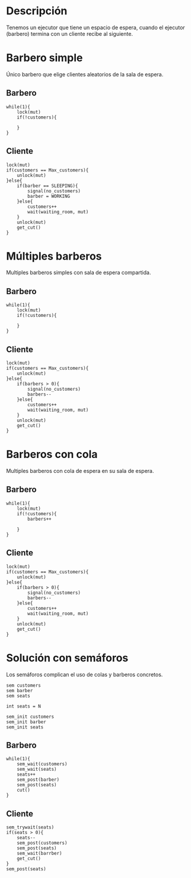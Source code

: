 # Descripción
Tenemos un ejecutor que tiene un espacio de espera, cuando el ejecutor (barbero) termina con un cliente recibe al siguiente.
# Barbero simple
Único barbero que elige clientes aleatorios de la sala de espera.
## Barbero
~~~
while(1){
	lock(mut)
	if(!customers){
		
	}
}
~~~
## Cliente
~~~
lock(mut)
if(customers == Max_customers){
	unlock(mut)
}else{
	if(barber == SLEEPING){
		signal(no_customers)
		barber = WORKING
	}else{
		customers++
		wait(waiting_room, mut)
	}
	unlock(mut)
	get_cut()
}
~~~
# Múltiples barberos
Multiples barberos simples con sala de espera compartida.
## Barbero
~~~
while(1){
	lock(mut)
	if(!customers){
		
	}
}
~~~
## Cliente
~~~
lock(mut)
if(customers == Max_customers){
	unlock(mut)
}else{
	if(barbers > 0){
		signal(no_customers)
		barbers--
	}else{
		customers++
		wait(waiting_room, mut)
	}
	unlock(mut)
	get_cut()
}
~~~
# Barberos con cola
Multiples barberos con cola de espera en su sala de espera.
## Barbero
~~~
while(1){
	lock(mut)
	if(!customers){
		barbers++
		
	}
}
~~~
## Cliente
~~~
lock(mut)
if(customers == Max_customers){
	unlock(mut)
}else{
	if(barbers > 0){
		signal(no_customers)
		barbers--
	}else{
		customers++
		wait(waiting_room, mut)
	}
	unlock(mut)
	get_cut()
}
~~~
# Solución con semáforos
Los semáforos complican el uso de colas y barberos concretos.
~~~
sem customers
sem barber
sem seats

int seats = N

sem_init customers
sem_init barber
sem_init seats
~~~
## Barbero
~~~
while(1){
	sem_wait(customers)
	sem_wait(seats)
	seats++
	sem_post(barber)
	sem_post(seats)
	cut()
}
~~~

## Cliente
~~~
sem_trywait(seats)
if(seats > 0){
	seats--
	sem_post(customers)
	sem_post(seats)
	sem_wait(barrber)
	get_cut()
}
sem_post(seats)
~~~